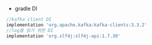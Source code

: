 
- gradle DI
```gradle
//kafka client DI
implementation 'org.apache.kafka:kafka-clients:3.3.2'
//log를 읽기 위한 DI
implementation 'org.slf4j:slf4j-api:1.7.30'
```
